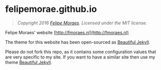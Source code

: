# felipemorae.github.io

> *Copyright 2016 [Felipe Moraes](http://fmoraes.nl). Licensed under the MIT license.*

Felipe Moraes' website [http://fmoraes.nl](http://fmoraes.nl)

The theme for this website has been open-sourced as [Beautiful Jekyll](http://deanattali.com/beautiful-jekyll/).

Please do not fork this repo, as it contains some configuration values that are very specific to my site. If you want to have a similar site then use my theme [Beautiful Jekyll](https://github.com/daattali/beautiful-jekyll).
